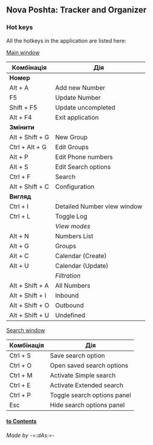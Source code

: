 ## Nova Poshta: Tracker and Organizer

### Hot keys
All the hotkeys in the application are listed here:

[Main window](main.md)

| **Комбінація**            | **Дія**                     |
|---------------------------|-----------------------------|
| **Номер**                 ||
| Alt + A                   | Add new Number              |
| F5                        | Update Number               |
| Shift + F5                | Update uncompleted          |
| Alt + F4                  | Exit application            |
| **Змінити**               ||
| Alt + Shift + G           | New Group                   |
| Ctrl + Alt + G            | Edit Groups                 |
| Alt + P                   | Edit Phone numbers          |
| Alt + S                   | Edit Search options         |
| Ctrl + F                  | Search                      |
| Alt + Shift + C           | Configuration               |
| **Вигляд**                ||
| Ctrl + I                  | Detailed Number view window |
| Ctrl + L                  | Toggle Log                  |
|                           | _View modes_                |
| Alt + N                   | Numbers List                |
| Alt + G                   | Groups                      |
| Alt + C                   | Calendar (Create)           |
| Alt + U                   | Calendar (Update)           |
|                           | _Filtration_                |
| Alt + Shift + A           | All Numbers                 |
| Alt + Shift + I           | Inbound                     |
| Alt + Shift + O           | Outbound                    |
| Alt + Shift + U           | Undefined                   |

[Search window](search.md)

| **Комбінація** | **Дія**                     |
|----------------|-----------------------------|
| Ctrl + S       | Save search option          |
| Ctrl + O       | Open saved search options   |
| Ctrl + M       | Activate Simple search      |
| Ctrl + E       | Activate Extended search    |
| Ctrl + P       | Toggle search options panel |
| Esc            | Hide search options panel   |

#### [to Contents](help.md)

###### _Made by -=:dAs:=-_